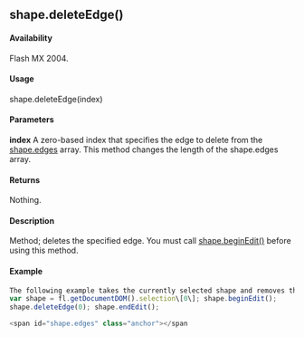 ## shape.deleteEdge()

#### Availability

Flash MX 2004.

#### Usage

shape.deleteEdge(index)

#### Parameters

**index** A zero-based index that specifies the edge to delete from the [shape.edges](#shape.edges) array. This method changes the length of the shape.edges array.

#### Returns

Nothing.

#### Description

Method; deletes the specified edge. You must call [shape.beginEdit()](#_bookmark807) before using this method.

#### Example

```javascript
The following example takes the currently selected shape and removes the first edge in the edge array:
var shape = fl.getDocumentDOM().selection\[0\]; shape.beginEdit();
shape.deleteEdge(0); shape.endEdit();

<span id="shape.edges" class="anchor"></span
```